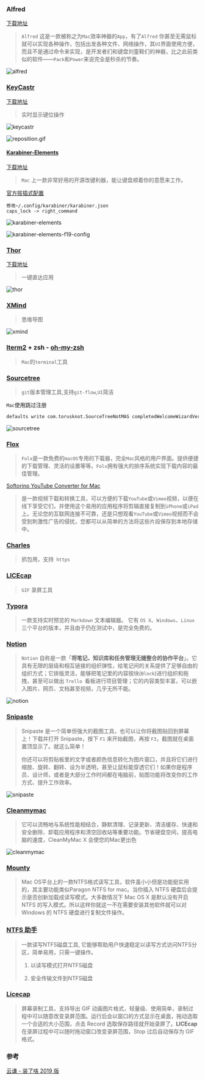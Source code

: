 ### Alfred

[下载地址](https://github.com/Rain120/Free-Source/blob/master/Mac%20Tools/Alfred_4.0.1%20b1078-EN.dmg)

> `Alfred` 这是一款被称之为`Mac`效率神器的`App`，有了`Alfred` 你甚至无需鼠标就可以实现各种操作，包括出发各种文件、网络操作，其`UI`界面使用方便，而且不是通过命令来实现，是开发者们和键盘刘童鞋们的神器，比之此前类似的软件——`Pack`和`Power`来说完全是秒杀的节奏。

![alfred](./sw/alfred.png)

### [KeyCastr](https://github.com/keycastr/keycastr)

[下载地址](https://github.com/Rain120/Free-Source/blob/master/Mac%20Tools/KeyCastr.app.zip)

> 实时显示键位操作

![keycastr](./sw/keycastr.png)

![reposition.gif](./sw/reposition.gif)

#### [Karabiner-Elements](https://pqrs.org/osx/karabiner/document.html)

[下载地址](https://github.com/Rain120/Free-Source/blob/master/Mac%20Tools/Karabiner-Elements-12.6.0.dmg)

> `Mac` 上一款非常好用的开源改键利器，能让键盘顺着你的意愿来工作。

[官方拔插式配置](https://pqrs.org/osx/karabiner/complex_modifications/)

```
修改~/.config/karabiner/karabiner.json
caps_lock -> right_command
```

![karabiner-elements](./sw/karabiner-elements.png)

![karabiner-elements-f19-config](./sw/karabiner-elements-f19-config.png)

### [Thor](https://github.com/gbammc/Thor)

[下载地址](https://github.com/Rain120/Free-Source/blob/master/Mac%20Tools/Thor_1.3.1.zip)

> 一键直达应用

![thor](./sw/thor.png)

### [XMind](https://www.xmind.cn/)

> 思维导图

![xmind](./sw/xmind.png)

### [Iterm2](https://www.iterm2.com/) + zsh - [oh-my-zsh](https://ohmyz.sh/)

> `Mac`的`terminal`工具

### [Sourcetree](https://www.sourcetreeapp.com/)

> `git`版本管理工具,支持`git-flow`,`UI`简洁

`Mac`使用跳过注册

```bash
defaults write com.torusknot.SourceTreeNotMAS completedWelcomeWizardVersion 3
```

![sourcetree](./sw/sourcetree.png)

### [Flox](https://mac.eltima.com/cn/download-manager.html)

> `Folx`是一款免费的`macOS`专用的下载器，完全`Mac`风格的用户界面。提供便捷的下载管理、灵活的设置等等。`Folx`拥有强大的排序系统实现下载内容的最佳管理。

[Softorino YouTube Converter for Mac](https://github.com/Rain120/Free-Source/blob/master/Mac%20Tools/Softorino%20YouTube%20Converter%202_2.1.7_WaitsUn.com.dmg)

> 是一款视频下载和转换工具，可以方便的下载`YouTube`或`Vimeo`视频，以便在线下享受它们，并使用这个易用的应用程序将剪辑直接复制到`iPhone`或`iPad`上。无论您的互联网连接不可靠，还是只想观看`YouTube`或`Vimeo`视频而不会受到刺激性广告的侵扰，您都可以从简单的方法将这些片段保存到本地存储中。

### [Charles](https://www.charlesproxy.com/)

>  抓包用，支持` https`

### [LICEcap](https://licecap.en.softonic.com/) 

>  `GIF` 录屏工具

### [Typora](https://typora.io/)

> 一款支持实时预览的 `Markdown` 文本编辑器。 它有 `OS X`、`Windows`、`Linux` 三个平台的版本，并且由于仍在测试中，是完全免费的。

### [Notion](https://www.notion.so/?r=a8b6e24bd86f4597a0b26266f6f8aee9)

> `Notion` 自称是一款「**将笔记、知识库和任务管理无缝整合的协作平台**」。它具有无限的层级和相互链接的组织弹性，给笔记间的关系提供了足够自由的组织方式；它排版灵活，能够把笔记里的内容按块(`Block`)进行组织和拖拽，甚至可以做出 `Trello `看板进行项目管理；它的内容类型丰富，可以嵌入图片、网页、文档甚至视频，几乎无所不能。

![notion](./sw/notion.png)

### [Snipaste](https://www.snipaste.com/)

> Snipaste 是一个简单但强大的截图工具，也可以让你将截图贴回到屏幕上！下载并打开 Snipaste，按下 `F1` 来开始截图，再按 `F3`，截图就在桌面置顶显示了。就这么简单！
>
> 你还可以将剪贴板里的文字或者颜色信息转化为图片窗口，并且将它们进行缩放、旋转、翻转、设为半透明，甚至让鼠标能穿透它们！如果你是程序员、设计师，或者是大部分工作时间都在电脑前，贴图功能将改变你的工作方式、提升工作效率。

![snipaste](./sw/snipaste.png)

### [Cleanmymac](https://macpaw.com/cleanmymac) 

> 它可以流畅地与系统性能相结合，静默清理、记录更新、清洁缓存、快速和安全删除、卸载应用程序和清空回收站等重要功能。节省硬盘空间，提高电脑的速度，CleanMyMac X 会使您的Mac更出色

![cleanmymac](./sw/cleanmymac.png)

### [Mounty](https://mounty.app/)

> Mac OS平台上的一款NTFS格式读写工具，软件虽小小但是功能挺实用的，其主要功能类似Paragon NTFS for mac。当你插入 NTFS 硬盘后会提示是否创新加载成读写模式。大多数情况下 Mac OS X 是默认没有开启 NTFS 的写入模式。所以这样你就这一不在需要安装其他软件就可以对 Windows 的 NTFS 硬盘进行复制文件操作。

### [NTFS 助手](https://apps.apple.com/cn/app/ntfs助手/id1448227400?mt=12)

> 一款读写NTFS磁盘工具, 它能够帮助用户快速稳定以读写方式访问NTFS分区，简单易用，只需一键操作。
>
> 1. 以读写模式打开NTFS磁盘
>
> 2. 安全传输文件到NTFS磁盘

### [Licecap](https://www.cockos.com/licecap/)

> 屏幕录制工具，支持导出 GIF 动画图片格式，轻量级、使用简单，录制过程中可以随意改变录屏范围。运行后会以窗口的方式显示在桌面，拖动选取一个合适的大小范围，点击 Record 选取保存路径就开始录屏了。**LICEcap** 在录屏过程中可以随时拖动窗口改变录屏范围，Stop 过后自动保存为 GIF 格式。

### 参考

[云谦 - 装了啥 2019 版](https://juejin.im/post/5c9446e36fb9a071082f5118)

